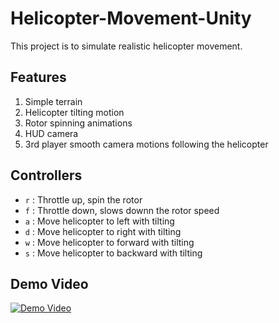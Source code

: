 # Helicopter-Movement-Unity

This project is to simulate realistic helicopter movement.

## Features

1.  Simple terrain
2.  Helicopter tilting motion
3.  Rotor spinning animations
4.  HUD camera
5.  3rd player smooth camera motions following the helicopter

## Controllers

-   `r` : Throttle up, spin the rotor
-   `f` : Throttle down, slows downn the rotor speed
-   `a` : Move helicopter to left with tilting
-   `d` : Move helicopter to right with tilting
-   `w` : Move helicopter to forward with tilting
-   `s` : Move helicopter to backward with tilting


## Demo Video
[![Demo Video](https://img.youtube.com/vi/f5Crf60yE2Y/maxresdefault.jpg)](https://www.youtube.com/watch?v=f5Crf60yE2Y)
